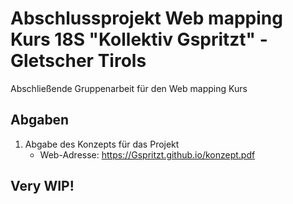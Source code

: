 # Abschlussprojekt Web mapping Kurs 18S "Kollektiv Gspritzt" - Gletscher Tirols
Abschließende Gruppenarbeit für den Web mapping Kurs


## Abgaben

1. Abgabe des Konzepts für das Projekt
    - Web-Adresse: https://Gspritzt.github.io/konzept.pdf

## Very WIP!
